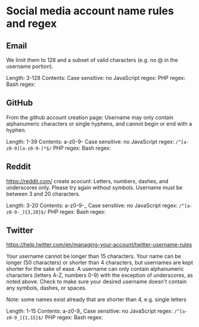 # Social media account name rules and regex

## Email

We limit them to 128 and a subset of valid characters (e.g. no @ in the username portion).

Length: 3-128
Contents: 
Case sensitive: no
JavaScript regex:
PHP regex:
Bash regex:

## GitHub

From the github account creation page:
Username may only contain alphanumeric characters or single hyphens, and cannot begin or end with a hyphen.

Length: 1-39
Contents: a-z0-9-
Case sensitive: no
JavaScript regex: ```/^[a-z0-9][a-z0-9-]*$/```
PHP regex:
Bash regex:

## Reddit

https://reddit.com/ create acocunt:
Letters, numbers, dashes, and underscores only. Please try again without symbols. Username must be between 3 and 20 characters.

Length: 3-20
Contents: a-z0-9-_
Case sensitive: no
JavaScript regex: ```/^[a-z0-9-_]{3,20}$/```
PHP regex:
Bash regex:


## Twitter

https://help.twitter.com/en/managing-your-account/twitter-username-rules

Your username cannot be longer than 15 characters. Your name can be longer (50 characters) or shorter than 4 characters, but usernames are kept shorter for the sake of ease. A username can only contain alphanumeric characters (letters A-Z, numbers 0-9) with the exception of underscores, as noted above. Check to make sure your desired username doesn't contain any symbols, dashes, or spaces.

Note: some names exist already that are shorter than 4, e.g. single letters

Length: 1-15
Contents: a-z0-9_
Case sensitive: no
JavaScript regex: ```/^[a-z0-9_]{1,15}$/```
PHP regex:
Bash regex:

